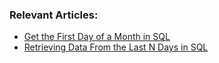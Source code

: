 ### Relevant Articles: 
- [Get the First Day of a Month in SQL](https://www.baeldung.com/sql/date-get-first-day-month)
- [Retrieving Data From the Last N Days in SQL](https://www.baeldung.com/sql/select-most-recent-days)
